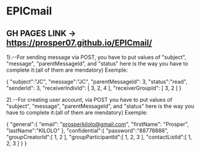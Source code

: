 # EPICmail
## GH PAGES LINK -> https://prosper07.github.io/EPICmail/

1).--For sending message via POST, you have to put values of "subject", "message", "parentMessageId", and "status"
   here is the way you have to complete it:(all of them are mendatory)
Exemple:

{
	"subject":"JC",
	"message":"JC",
	"parentMessageId": 3,
	"status":"read",
	"senderId": 3,
	"receiverIndivId": [
		3,
		2,
		4
		],
	"receiverGroupId": [
		3,
		2
		]
}

2).--For creating user account, via POST you have to put values of "subject", "message", "parentMessageId", and "status"
   here is the way you have to complete it:(all of them are mendatory)
Exemple:

   {
   "general":{
               "email": "prosperkilolo@gmail.com",
               "firstName": "Prosper",
               "lastName":"KILOLO"
               },
   "confidential":{
   				"password":"88778888",
   				"groupCreatorId":[
   					1,
   					2
   					],
   				"groupParticipantId":[
   					1,
   					2,
   					3
   					],
   				"contactListId":[
   					1,
   					2,
   					3
   					]
   			}
}